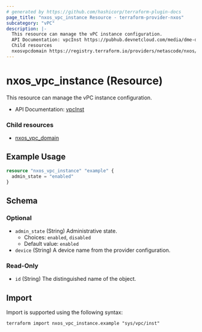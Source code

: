 ```yaml
---
# generated by https://github.com/hashicorp/terraform-plugin-docs
page_title: "nxos_vpc_instance Resource - terraform-provider-nxos"
subcategory: "vPC"
description: |-
  This resource can manage the vPC instance configuration.
  API Documentation: vpcInst https://pubhub.devnetcloud.com/media/dme-docs-10-2-2/docs/System/vpc:Inst/
  Child resources
  nxosvpcdomain https://registry.terraform.io/providers/netascode/nxos/latest/docs/resources/vpc_domain
---
```


# nxos_vpc_instance (Resource)

This resource can manage the vPC instance configuration.

- API Documentation: [vpcInst](https://pubhub.devnetcloud.com/media/dme-docs-10-2-2/docs/System/vpc:Inst/)

### Child resources

- [nxos_vpc_domain](https://registry.terraform.io/providers/netascode/nxos/latest/docs/resources/vpc_domain)

## Example Usage

```terraform
resource "nxos_vpc_instance" "example" {
  admin_state = "enabled"
}
```

<!-- schema generated by tfplugindocs -->
## Schema

### Optional

- `admin_state` (String) Administrative state.
  - Choices: `enabled`, `disabled`
  - Default value: `enabled`
- `device` (String) A device name from the provider configuration.

### Read-Only

- `id` (String) The distinguished name of the object.

## Import

Import is supported using the following syntax:

```shell
terraform import nxos_vpc_instance.example "sys/vpc/inst"
```

